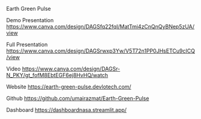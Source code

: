Earth Green Pulse 

Demo Presentation
https://www.canva.com/design/DAGSfq22fqI/MatTmi4zCnQnQyBNep5zUA/view

Full Presentation 
https://www.canva.com/design/DAGSrwxp3Yw/V5T72n1PP0JHsETCu9cICQ/view

Video
https://www.canva.com/design/DAGSr-N_PKY/gt_fofM8EbtEGF6ej8HvHQ/watch

Website
https://earth-green-pulse.devlotech.com/

Github
https://github.com/umairazmat/Earth-Green-Pulse

Dashboard
https://dashboardnasa.streamlit.app/
